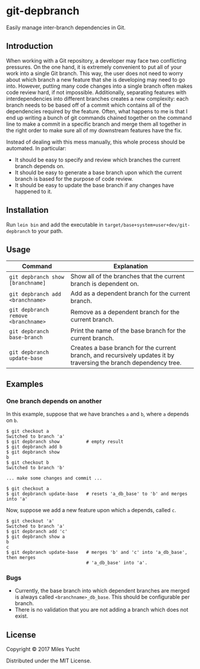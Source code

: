 # git-depbranch

Easily manage inter-branch dependencies in Git.

## Introduction

When working with a Git repository, a developer may face two conflicting
pressures. On the one hand, it is extremely convenient to put all of your work
into a single Git branch. This way, the user does not need to worry about which
branch a new feature that she is developing may need to go into. However,
putting many code changes into a single branch often makes code review hard, if
not impossible. Additionally, separating features with interdependencies into
different branches creates a new complexity: each branch needs to be based off
of a commit which contains all of the dependencies required by the feature.
Often, what happens to me is that I end up writing a bunch of git commands
chained together on the command line to make a commit in a specific branch and
merge them all together in the right order to make sure all of my downstream
features have the fix.

Instead of dealing with this mess manually, this whole process should be
automated. In particular:
- It should be easy to specify and review which branches the current branch
  depends on.
- It should be easy to generate a base branch upon which the current branch is
  based for the purpose of code review.
- It should be easy to update the base branch if any changes have happened to
  it.

## Installation

Run `lein bin` and add the executable in
`target/base+system+user+dev/git-depbranch` to your path.

## Usage

| Command                           | Explanation                                                                                                        |
| --------------------------------- | -------------------------------------------------------------------------------------------------------------------- |
| `git depbranch show [branchname]`   | Show all of the branches that the current branch is dependent on.                                                  |
| `git depbranch add <branchname>`   | Add <branchname> as a dependent branch for the current branch.                                                     |
| `git depbranch remove <branchname>` | Remove <branchname> as a dependent branch for the current branch.                                                  |
| `git depbranch base-branch`       | Print the name of the base branch for the current branch.                                                          |
| `git depbranch update-base`        | Creates a base branch for the current branch, and recursively updates it by traversing the branch dependency tree. |

## Examples

### One branch depends on another
In this example, suppose that we have branches `a` and `b`, where `a` depends on `b`.

```shell
$ git checkout a
Switched to branch 'a'
$ git depbranch show          # empty result
$ git depbranch add b
$ git depbranch show
b
$ git checkout b
Switched to branch 'b'

... make some changes and commit ...

$ git checkout a
$ git depbranch update-base   # resets 'a_db_base' to 'b' and merges into 'a'
```

Now, suppose we add a new feature upon which `a` depends, called `c`.

```shell
$ git checkout 'a'
Switched to branch 'a'
$ git depbranch add 'c'
$ git depbranch show a
b
c
$ git depbranch update-base   # merges 'b' and 'c' into 'a_db_base', then merges
                              # 'a_db_base' into 'a'.
```

### Bugs

- Currently, the base branch into which dependent branches are merged is always
  called `<branchname>_db_base`. This should be configurable per branch.
- There is no validation that you are not adding a branch which does not exist.

## License

Copyright © 2017 Miles Yucht

Distributed under the MIT License.
